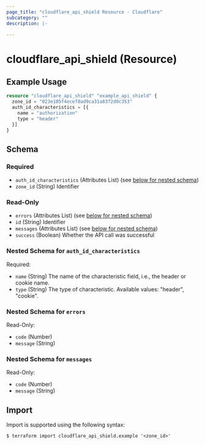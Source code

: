 ```yaml
---
page_title: "cloudflare_api_shield Resource - Cloudflare"
subcategory: ""
description: |-
  
---
```


# cloudflare_api_shield (Resource)



## Example Usage

```terraform
resource "cloudflare_api_shield" "example_api_shield" {
  zone_id = "023e105f4ecef8ad9ca31a8372d0c353"
  auth_id_characteristics = [{
    name = "authorization"
    type = "header"
  }]
}
```

<!-- schema generated by tfplugindocs -->
## Schema

### Required

- `auth_id_characteristics` (Attributes List) (see [below for nested schema](#nestedatt--auth_id_characteristics))
- `zone_id` (String) Identifier

### Read-Only

- `errors` (Attributes List) (see [below for nested schema](#nestedatt--errors))
- `id` (String) Identifier
- `messages` (Attributes List) (see [below for nested schema](#nestedatt--messages))
- `success` (Boolean) Whether the API call was successful

<a id="nestedatt--auth_id_characteristics"></a>
### Nested Schema for `auth_id_characteristics`

Required:

- `name` (String) The name of the characteristic field, i.e., the header or cookie name.
- `type` (String) The type of characteristic.
Available values: "header", "cookie".


<a id="nestedatt--errors"></a>
### Nested Schema for `errors`

Read-Only:

- `code` (Number)
- `message` (String)


<a id="nestedatt--messages"></a>
### Nested Schema for `messages`

Read-Only:

- `code` (Number)
- `message` (String)

## Import

Import is supported using the following syntax:

```shell
$ terraform import cloudflare_api_shield.example '<zone_id>'
```
